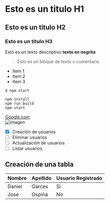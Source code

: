 # Esto es un titulo H1
## Esto es un titulo H2
### Esto es un titulo H3

Esto es un texto descriptivo **texto en negrita**

>Esto es un bloque de texto o comentario
- Item 1 
- Item 2
- Item 3

`$ npm start`

```
npm install
npm run build
npm start	
```

[Google.com](https://google.com)	
![imagen](https://www.egames.news/__export/1651693010218/sites/debate/img/2022/05/04/arena_of_valor_y_demon_slayer_kimetsu_no_yaiba_unen_fuerzas_en_su_mxs_reciente_colaboracixn.jpg_759710130.jpg)
	
- [x] Creación de usuarios	
- [ ] Eliminar usuarios
- [ ] Actualización de usuarios 
- [ ] Listar usuarios
  	 		
## Creación de una tabla	

|Nombre | Apellido | Usuario Registrado|
|--------------|--------|---------------|
|Daniel|Garces|Si |
|Jose|Ospina |No|
